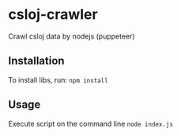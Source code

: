 # csloj-crawler

Crawl csloj data by nodejs (puppeteer)

## Installation

To install libs, run:
`npm install`

## Usage

Execute script on the command line
`node index.js`
